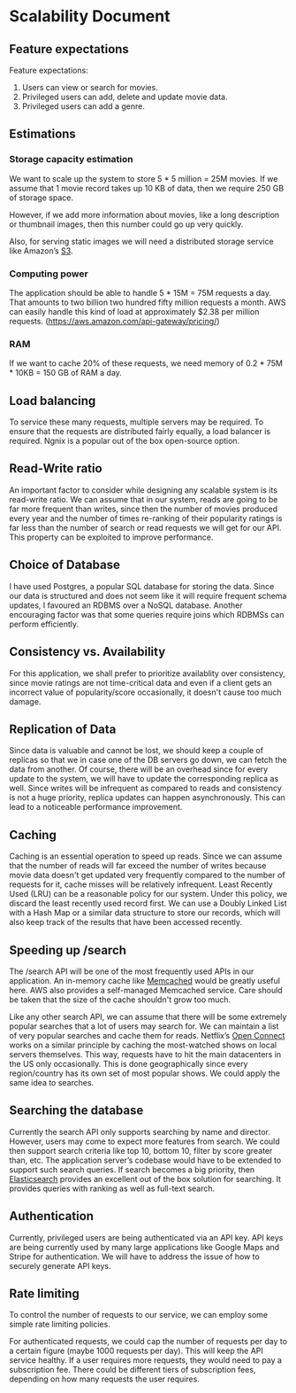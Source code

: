 # Scalability Document

## Feature expectations

Feature expectations: 

1. Users can view or search for movies.
2. Privileged users can add, delete and update movie data.
3. Privileged users can add a genre.

## Estimations
### Storage capacity estimation

We want to scale up the system to store 5 * 5 million = 25M movies. If we assume that 1 movie record takes up 10 KB of data, then we require 250 GB of storage space. 

However, if we add more information about movies, like a long description or thumbnail images, then this number could go up very quickly.

Also, for serving static images we will need a distributed storage service like Amazon’s [S3](https://aws.amazon.com/s3/).

### Computing power

The application should be able to handle 5 * 15M = 75M requests a day. That amounts to two billion two hundred fifty million requests a month. AWS can easily handle this kind of load at approximately $2.38 per million requests. (https://aws.amazon.com/api-gateway/pricing/)

### RAM
If we want to cache 20% of these requests, we need memory of 0.2 * 75M * 10KB = 150 GB of RAM a day.

## Load balancing

To service these many requests, multiple servers may be required. To ensure that the requests are distributed fairly equally, a load balancer is required. Ngnix is a popular out of the box open-source option.

## Read-Write ratio
An important factor to consider while designing any scalable system is its read-write ratio. We can assume that in our system, reads are going to be far more frequent than writes, since then the number of movies produced every year and the number of times re-ranking of their popularity ratings is far less than the number of search or read requests we will get for our API. This property can be exploited to improve performance.


## Choice of Database
I have used Postgres, a popular SQL database for storing the data. Since our data is structured and does not seem like it will require frequent schema updates, I favoured an RDBMS over a NoSQL database. Another encouraging factor was that some queries require joins which RDBMSs can perform efficiently.

## Consistency vs. Availability

For this application, we shall prefer to prioritize availablity over consistency, since movie ratings are not time-critical data and even if a client gets an incorrect value of popularity/score occasionally, it doesn't cause too much damage. 


## Replication of Data

Since data is valuable and cannot be lost, we should keep a couple of replicas so that we in case one of the DB servers go down, we can fetch the data from another. Of course, there will be an overhead since for every update to the system, we will have to update the corresponding replica as well. Since writes will be infrequent as compared to reads and consistency is not a huge priority, replica updates can happen asynchronously. This can lead to a noticeable performance improvement.


## Caching
Caching is an essential operation to speed up reads. Since we can assume that the number of reads will far exceed the number of writes because movie data doesn't get updated very frequently compared to the number of requests for it, cache misses will be relatively infrequent. 
Least Recently Used (LRU) can be a reasonable policy for our system. Under this policy, we discard the least recently used record first. We can use a Doubly Linked List with a Hash Map or a similar data structure to store our records, which will also keep track of the results that have been accessed recently.

## Speeding up /search

The /search API will be one of the most frequently used APIs in our application. An in-memory cache like [Memcached](https://memcached.org/) would be greatly useful here. AWS also provides a self-managed Memcached service. Care should be taken that the size of the cache shouldn't grow too much.

Like any other search API, we can assume that there will be some extremely popular searches that a lot of users may search for. We can maintain a list of very popular searches and cache them for reads. Netflix’s [Open Connect](https://openconnect.netflix.com/en_gb/) works on a similar principle by caching the most-watched shows on local servers themselves. This way, requests have to hit the main datacenters in the US only occasionally. This is done geographically since every region/country has its own set of most popular shows. We could apply the same idea to searches.

## Searching the database

Currently the search API only supports searching by name and director. However, users may come to expect more features from search. We could then support search criteria like top 10, bottom 10, filter by score greater than, etc. The application server’s codebase would have to be extended to support such search queries.
If search becomes a big priority, then [Elasticsearch](https://www.elastic.co/) provides an excellent out of the box solution for searching. It provides queries with ranking as well as full-text search.


## Authentication

Currently, privileged users are being authenticated via an API key. API keys are being currently used by many large applications like Google Maps and Stripe for authentication. We will have to address the issue of how to securely generate API keys.



## Rate limiting

To control the number of requests to our service, we can employ some simple rate limiting policies.

For authenticated requests, we could cap the number of requests per day to a certain figure (maybe 1000 requests per day). This will keep the API service healthy. If a user requires more requests, they would need to pay a subscription fee. There could be different tiers of subscription fees, depending on how many requests the user requires.


